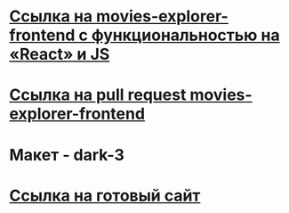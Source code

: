 
# [Ссылка на movies-explorer-frontend c функциональностью на «React» и JS](https://github.com/OrGaNiK777/movies-explorer-frontend/tree/level-3)
# [Ссылка на pull request movies-explorer-frontend](https://github.com/OrGaNiK777/movies-explorer-frontend/pull/2)

# Макет - dark-3 

# [Ссылка на готовый сайт](https://movies.exporer.diplom.nomoreparties.co/)